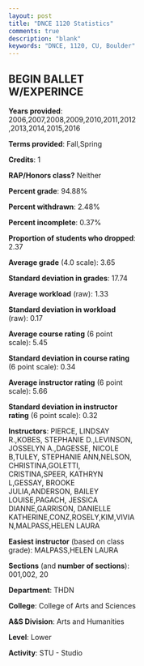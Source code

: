 ```yaml
---
layout: post
title: "DNCE 1120 Statistics"
comments: true
description: "blank"
keywords: "DNCE, 1120, CU, Boulder"
--- 
```

<head>
<script src="https://ajax.googleapis.com/ajax/libs/jquery/2.1.3/jquery.min.js"></script>
<script src="https://dl.dropboxusercontent.com/s/pc42nxpaw1ea4o9/highcharts.js?dl=0"></script>
<!-- <script src="../assets/js/highcharts.js"></script> -->
<style type="text/css">@font-face {
	font-family: "Bebas Neue";
	src: url(https://www.filehosting.org/file/details/544349/BebasNeue%20Regular.otf) format("opentype");
	}
	h1.Bebas { 
		font-family: "Bebas Neue", Verdana, Tahoma;
	}
</style>
</head>
<body>
	<div id="container" style="float: right; width: 45%; height: 88%; margin-left: 2.5%; margin-right: 2.5%;"></div>
	<script language="JavaScript">
		$(document).ready(function() {
		var chart = {type: 'column'};
		var title = {text: 'Grade Distribution'};
		var xAxis = {categories: ['A','B','C','D','F'],crosshair: true};
		var yAxis = {min: 0,title: {text: 'Percentage'}};
		var tooltip = {headerFormat: '<center><b><span style="font-size:20px">{point.key}</span></b></center>',
		               pointFormat: '<td style="padding:0"><b>{point.y:.1f}%</b></td>',
		               footerFormat: '</table>',shared: true,useHTML: true};
		var plotOptions = {column: {pointPadding: 0.0,borderWidth: 0}};  
		var credits = {enabled: false};var series= [{name: 'Percent',data: [81.72,10.6,5.48,0.91,1.28,]}];
		var json = {};
		json.chart = chart;
		json.title = title;
		json.tooltip = tooltip;
		json.xAxis = xAxis;
		json.yAxis = yAxis;  
		json.series = series;
		json.plotOptions = plotOptions;  
		json.credits = credits;
		$('#container').highcharts(json);
	});
	</script>
</body>
			   
## BEGIN BALLET W/EXPERINCE

**Years provided**: 2006,2007,2008,2009,2010,2011,2012,2013,2014,2015,2016

**Terms provided**: Fall,Spring

**Credits**: 1

**RAP/Honors class?** Neither

**Percent grade**: 94.88%

**Percent withdrawn**: 2.48%

**Percent incomplete**: 0.37%

**Proportion of students who dropped**: 2.37

**Average grade** (4.0 scale): 3.65

**Standard deviation in grades**: 17.74

**Average workload** (raw): 1.33

**Standard deviation in workload** (raw): 0.17

**Average course rating** (6 point scale): 5.45

**Standard deviation in course rating** (6 point scale): 0.34

**Average instructor rating** (6 point scale): 5.66

**Standard deviation in instructor rating** (6 point scale): 0.32

**Instructors**: PIERCE, LINDSAY R.,KOBES, STEPHANIE D.,LEVINSON, JOSSELYN A.,DAGESSE, NICOLE B,TULEY, STEPHANIE ANN,NELSON, CHRISTINA,GOLETTI, CRISTINA,SPEER, KATHRYN L,GESSAY, BROOKE JULIA,ANDERSON, BAILEY LOUISE,PAGACH, JESSICA DIANNE,GARRISON, DANIELLE KATHERINE,CONZ,ROSELY,KIM,VIVIAN,MALPASS,HELEN LAURA

**Easiest instructor** (based on class grade): MALPASS,HELEN LAURA

**Sections** (and **number of sections**): 001,002, 20

**Department**: THDN

**College**: College of Arts and Sciences

**A&S Division**: Arts and Humanities

**Level**: Lower

**Activity**: STU - Studio